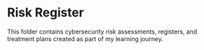 # Risk Register
This folder contains cybersecurity risk assessments, registers, and treatment plans created as part of my learning journey.

